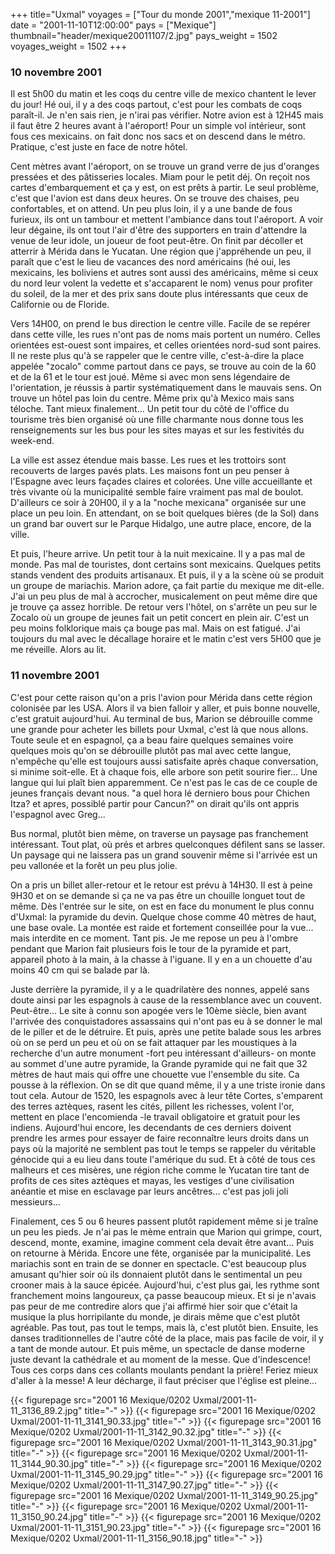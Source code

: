 +++
title="Uxmal"
voyages = ["Tour du monde 2001","mexique 11-2001"]
date = "2001-11-10T12:00:00"
pays = ["Mexique"]
thumbnail="header/mexique20011107/2.jpg"
pays_weight = 1502
voyages_weight = 1502
+++
### 10 novembre 2001

Il est 5h00 du matin et les coqs du centre ville de mexico chantent le lever 
du jour! Hé oui, il y a des coqs partout, c'est pour les combats de coqs paraît-il. 
Je n'en sais rien, je n'irai pas vérifier. Notre avion est à 12H45 mais il faut 
être 2 heures avant à l'aéroport! Pour un simple vol intérieur, sont fous ces 
mexicains. on fait donc nos sacs et on descend dans le métro. Pratique, c'est 
juste en face de notre hôtel.

Cent mètres avant l'aéroport, on se trouve un grand verre de jus d'oranges 
pressées et des pâtisseries locales. Miam pour le petit déj. On reçoit nos cartes 
d'embarquement et ça y est, on est prêts à partir. Le seul problème, c'est que 
l'avion est dans deux heures. On se trouve des chaises, peu confortables, et 
on attend. Un peu plus loin, il y a une bande de fous furieux, ils ont un tambour 
et mettent l'ambiance dans tout l'aéroport. A voir leur dégaine, ils ont tout 
l'air d'être des supporters en train d'attendre la venue de leur idole, un joueur 
de foot peut-être. On finit par décoller et atterrir à Mérida dans le Yucatan. 
Une région que j'appréhende un peu, il paraît que c'est le lieu de vacances 
des nord américains (hé oui, les mexicains, les boliviens et autres sont aussi 
des américains, même si ceux du nord leur volent la vedette et s'accaparent 
le nom) venus pour profiter du soleil, de la mer et des prix sans doute plus 
intéressants que ceux de Californie ou de Floride. 

Vers 14H00, on prend le bus direction le centre ville. Facile de se repérer 
dans cette ville, les rues n'ont pas de noms mais portent un numéro. Celles 
orientées est-ouest sont impaires, et celles orientées nord-sud sont paires. 
Il ne reste plus qu'à se rappeler que le centre ville, c'est-à-dire la place 
appelée "zocalo" comme partout dans ce pays, se trouve au coin de la 60 et de 
la 61 et le tour est joué. Même si avec mon sens légendaire de l'orientation, 
je réussis à partir systématiquement dans le mauvais sens. On trouve un hôtel 
pas loin du centre. Même prix qu'à Mexico mais sans téloche. Tant mieux finalement... 
Un petit tour du côté de l'office du tourisme très bien organisé où une fille 
charmante nous donne tous les renseignements sur les bus pour les sites mayas 
et sur les festivités du week-end.

La ville est assez étendue mais basse. Les rues et les trottoirs sont recouverts 
de larges pavés plats. Les maisons font un peu penser à l'Espagne avec leurs 
façades claires et colorées. Une ville accueillante et très vivante où la municipalité 
semble faire vraiment pas mal de boulot. D'ailleurs ce soir à 20H00, il y a 
la "noche mexicana" organisée sur une place un peu loin. En attendant, on se 
boit quelques bières (de la Sol) dans un grand bar ouvert sur le Parque Hidalgo, 
une autre place, encore, de la ville. 

Et puis, l'heure arrive. Un petit tour à la nuit mexicaine. Il y a pas mal 
de monde. Pas mal de touristes, dont certains sont mexicains. Quelques petits 
stands vendent des produits artisanaux. Et puis, il y a la scène où se produit 
un groupe de mariachis. Marion adore, ça fait partie du mexique me dit-elle. 
J'ai un peu plus de mal à accrocher, musicalement on peut même dire que je trouve 
ça assez horrible. De retour vers l'hôtel, on s'arrête un peu sur le Zocalo 
où un groupe de jeunes fait un petit concert en plein air. C'est un peu moins 
folklorique mais ça bouge pas mal. Mais on est fatigué. J'ai toujours du mal 
avec le décallage horaire et le matin c'est vers 5H00 que je me réveille. Alors 
au lit.

### 11 novembre 2001

C'est pour cette raison qu'on a pris l'avion pour Mérida dans cette région 
colonisée par les USA. Alors il va bien falloir y aller, et puis bonne nouvelle, 
c'est gratuit aujourd'hui. Au terminal de bus, Marion se débrouille comme une 
grande pour acheter les billets pour Uxmal, c'est là que nous allons. Toute 
seule et en espagnol, ça a beau faire quelques semaines voire quelques mois 
qu'on se débrouille plutôt pas mal avec cette langue, n'empêche qu'elle est 
toujours aussi satisfaite après chaque conversation, si minime soit-elle. Et 
à chaque fois, elle arbore son petit sourire fier... Une langue qui lui plaît 
bien apparemment. Ce n'est pas le cas de ce couple de jeunes français devant 
nous. "a quel hora lé derniero bous pour Chichen Itza? et apres, possiblé partir 
pour Cancun?" on dirait qu'ils ont appris l'espagnol avec Greg... 

Bus normal, plutôt bien mème, on traverse un paysage pas franchement intéressant. 
Tout plat, où prés et arbres quelconques défilent sans se lasser. Un paysage 
qui ne laissera pas un grand souvenir même si l'arrivée est un peu vallonée 
et la forêt un peu plus jolie.

On a pris un billet aller-retour et le retour est prévu à 14H30. Il est à peine 
9H30 et on se demande si ça ne va pas être un chouille longuet tout de même. 
Dès l'entrée sur le site, on est en face du monument le plus connu d'Uxmal: 
la pyramide du devin. Quelque chose comme 40 mètres de haut, une base ovale. 
La montée est raide et fortement conseillée pour la vue... mais interdite en 
ce moment. Tant pis. Je me repose un peu à l'ombre pendant que Marion fait plusieurs 
fois le tour de la pyramide et part, appareil photo à la main, à la chasse à 
l'iguane. Il y en a un chouette d'au moins 40 cm qui se balade par là. 

Juste derrière la pyramide, il y a le quadrilatère des nonnes, appelé sans 
doute ainsi par les espagnols à cause de la ressemblance avec un couvent. Peut-être... 
Le site à connu son apogée vers le 10ème siècle, bien avant l'arrivée des conquistadores 
assassains qui n'ont pas eu à se donner le mal de le piller et de le détruire. 
Et puis, après une petite balade sous les arbres où on se perd un peu et où 
on se fait attaquer par les moustiques à la recherche d'un autre monument -fort 
peu intéressant d'ailleurs- on monte au sommet d'une autre pyramide, la Grande 
pyramide qui ne fait que 32 mètres de haut mais qui offre une chouette vue l'ensemble 
du site. Ca pousse à la réflexion. On se dit que quand même, il y a une triste 
ironie dans tout cela. Autour de 1520, les espagnols avec à leur tête Cortes, 
s'emparent des terres aztèques, rasent les cités, pillent les richesses, volent 
l'or, mettent en place l'encomienda -le travail obligatoire et gratuit pour 
les indiens. Aujourd'hui encore, les decendants de ces derniers doivent prendre 
les armes pour essayer de faire reconnaître leurs droits dans un pays où la 
majorité ne semblent pas tout le temps se rappeler du véritable génocide qui 
a eu lieu dans toute l'amérique du sud. Et à côté de tous ces malheurs et ces 
misères, une région riche comme le Yucatan tire tant de profits de ces sites 
aztèques et mayas, les vestiges d'une civilisation anéantie et mise en esclavage 
par leurs ancêtres... c'est pas joli joli messieurs...

Finalement, ces 5 ou 6 heures passent plutôt rapidement même si je traîne un 
peu les pieds. Je n'ai pas le mème entrain que Marion qui grimpe, court, descend, 
monte, examine, imagine comment cela devait être avant... Puis on retourne à 
Mérida. Encore une fête, organisée par la municipalité. Les mariachis sont en 
train de se donner en spectacle. C'est beaucoup plus amusant qu'hier soir où 
ils donnaient plutôt dans le sentimental un peu crooner mais à la sauce épicée. 
Aujourd'hui, c'est plus gai, les rythme sont franchement moins langoureux, ça 
passe beaucoup mieux. Et si je n'avais pas peur de me contredire alors que j'ai 
affirmé hier soir que c'était la musique la plus horripilante du monde, je dirais 
même que c'est plutôt agréable. Pas tout, pas tout le temps, mais là, c'est 
plutôt bien. Ensuite, les danses traditionnelles de l'autre côté de la place, 
mais pas facile de voir, il y a tant de monde autour. Et puis même, un spectacle 
de danse moderne juste devant la cathédrale et au moment de la messe. Que d'indescence! 
Tous ces corps dans ces collants moulants pendant la prière! Feriez mieux d'aller 
à la messe! A leur décharge, il faut préciser que l'église est pleine... 


<div id="TOTO">{{< figurepage src="2001 16 Mexique/0202 Uxmal/2001-11-11_3136_89.2.jpg" title="-"  >}}
{{< figurepage src="2001 16 Mexique/0202 Uxmal/2001-11-11_3141_90.33.jpg" title="-"  >}}
{{< figurepage src="2001 16 Mexique/0202 Uxmal/2001-11-11_3142_90.32.jpg" title="-"  >}}
{{< figurepage src="2001 16 Mexique/0202 Uxmal/2001-11-11_3143_90.31.jpg" title="-"  >}}
{{< figurepage src="2001 16 Mexique/0202 Uxmal/2001-11-11_3144_90.30.jpg" title="-"  >}}
{{< figurepage src="2001 16 Mexique/0202 Uxmal/2001-11-11_3145_90.29.jpg" title="-"  >}}
{{< figurepage src="2001 16 Mexique/0202 Uxmal/2001-11-11_3147_90.27.jpg" title="-"  >}}
{{< figurepage src="2001 16 Mexique/0202 Uxmal/2001-11-11_3149_90.25.jpg" title="-"  >}}
{{< figurepage src="2001 16 Mexique/0202 Uxmal/2001-11-11_3150_90.24.jpg" title="-"  >}}
{{< figurepage src="2001 16 Mexique/0202 Uxmal/2001-11-11_3151_90.23.jpg" title="-"  >}}
{{< figurepage src="2001 16 Mexique/0202 Uxmal/2001-11-11_3156_90.18.jpg" title="-"  >}}
</DIV>

